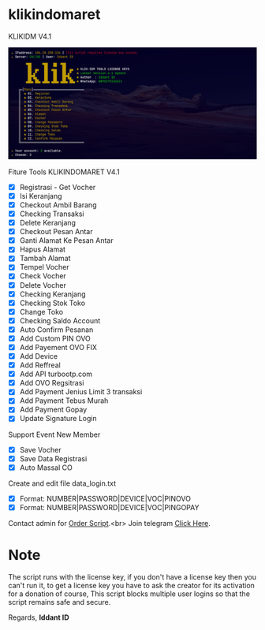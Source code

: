 # klikindomaret
KLIKIDM V4.1

<center><img src="v4.png" alt="tools"></center>

Fiture Tools KLIKINDOMARET V4.1
- [x] Registrasi - Get Vocher
- [x] Isi Keranjang
- [x] Checkout Ambil Barang
- [x] Checking Transaksi
- [x] Delete Keranjang
- [x] Checkout Pesan Antar
- [x] Ganti Alamat Ke Pesan Antar
- [x] Hapus Alamat
- [x] Tambah Alamat
- [x] Tempel Vocher
- [x] Check Vocher 
- [x] Delete Vocher
- [x] Checking Keranjang
- [x] Checking Stok Toko
- [x] Change Toko
- [x] Checking Saldo Account
- [x] Auto Confirm Pesanan
- [x] Add Custom PIN OVO
- [x] Add Payement OVO FIX
- [x] Add Device
- [x] Add Reffreal
- [x] Add API turbootp.com 
- [x] Add OVO Regsitrasi
- [x] Add Payment Jenius Limit 3 transaksi
- [x] Add Payment Tebus Murah
- [x] Add Payment Gopay
- [x] Update Signature Login 

Support Event New Member
- [x] Save Vocher
- [x] Save Data Registrasi
- [x] Auto Massal CO

Create and edit file data_login.txt
- [x] Format: NUMBER|PASSWORD|DEVICE|VOC|PINOVO
- [x] Format: NUMBER|PASSWORD|DEVICE|VOC|PINGOPAY

Contact admin for [Order Script](https://api.whatsapp.com/send?phone=62895375136311&text=Hai%2C%20Iddant%20ID%0AOrder%20script%20KLIKIDM%20V4.1%20dong.).<br>
Join telegram [Click Here](https://t.me/info_ladang_ngopi).<br>



# Note
The script runs with the license key,
if you don't have a license key then you can't run it,
to get a license key you have to ask the creator for its activation for a donation of course,
This script blocks multiple user logins so that the script remains safe and secure.

Regards,
**Iddant ID**
